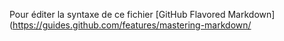 Pour éditer la syntaxe de ce fichier [GitHub Flavored Markdown](https://guides.github.com/features/mastering-markdown/
